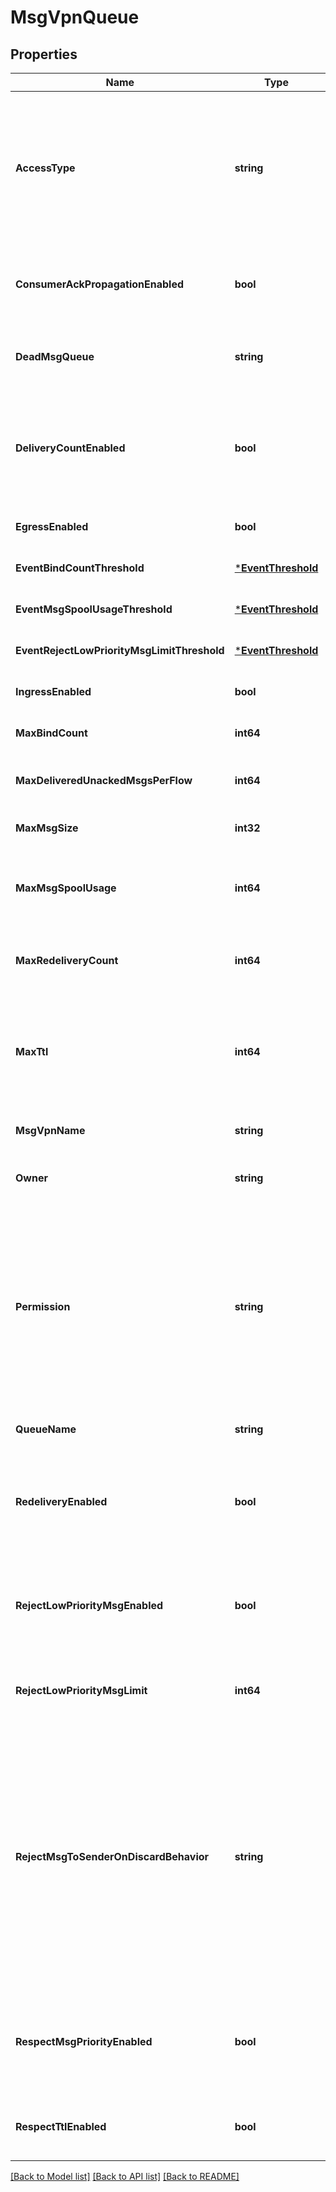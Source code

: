 # MsgVpnQueue

## Properties
Name | Type | Description | Notes
------------ | ------------- | ------------- | -------------
**AccessType** | **string** | The access type for delivering messages to consumer flows bound to the Queue. The default value is &#x60;\&quot;exclusive\&quot;&#x60;. The allowed values and their meaning are:  &lt;pre&gt; \&quot;exclusive\&quot; - Exclusive delivery of messages to the first bound consumer flow. \&quot;non-exclusive\&quot; - Non-exclusive delivery of messages to all bound consumer flows in a round-robin fashion. &lt;/pre&gt;  | [optional] [default to null]
**ConsumerAckPropagationEnabled** | **bool** | Enable or disable the propagation of consumer acknowledgements (ACKs) received on the active replication Message VPN to the standby replication Message VPN. The default value is &#x60;true&#x60;. | [optional] [default to null]
**DeadMsgQueue** | **string** | The name of the Dead Message Queue (DMQ) used by the Queue. The default value is &#x60;\&quot;#DEAD_MSG_QUEUE\&quot;&#x60;. Available since 2.2. | [optional] [default to null]
**DeliveryCountEnabled** | **bool** | Enable or disable the ability for client applications to query the message delivery count of messages received from the Queue. This is a controlled availability feature. Please contact Solace to find out if this feature is supported for your use case. The default value is &#x60;false&#x60;. Available since 2.19. | [optional] [default to null]
**EgressEnabled** | **bool** | Enable or disable the transmission of messages from the Queue. The default value is &#x60;false&#x60;. | [optional] [default to null]
**EventBindCountThreshold** | [***EventThreshold**](EventThreshold.md) |  | [optional] [default to null]
**EventMsgSpoolUsageThreshold** | [***EventThreshold**](EventThreshold.md) |  | [optional] [default to null]
**EventRejectLowPriorityMsgLimitThreshold** | [***EventThreshold**](EventThreshold.md) |  | [optional] [default to null]
**IngressEnabled** | **bool** | Enable or disable the reception of messages to the Queue. The default value is &#x60;false&#x60;. | [optional] [default to null]
**MaxBindCount** | **int64** | The maximum number of consumer flows that can bind to the Queue. The default value is &#x60;1000&#x60;. | [optional] [default to null]
**MaxDeliveredUnackedMsgsPerFlow** | **int64** | The maximum number of messages delivered but not acknowledged per flow for the Queue. The default value is &#x60;10000&#x60;. | [optional] [default to null]
**MaxMsgSize** | **int32** | The maximum message size allowed in the Queue, in bytes (B). The default value is &#x60;10000000&#x60;. | [optional] [default to null]
**MaxMsgSpoolUsage** | **int64** | The maximum message spool usage allowed by the Queue, in megabytes (MB). A value of 0 only allows spooling of the last message received and disables quota checking. The default value is &#x60;5000&#x60;. | [optional] [default to null]
**MaxRedeliveryCount** | **int64** | The maximum number of times the Queue will attempt redelivery of a message prior to it being discarded or moved to the DMQ. A value of 0 means to retry forever. The default value is &#x60;0&#x60;. | [optional] [default to null]
**MaxTtl** | **int64** | The maximum time in seconds a message can stay in the Queue when &#x60;respectTtlEnabled&#x60; is &#x60;\&quot;true\&quot;&#x60;. A message expires when the lesser of the sender assigned time-to-live (TTL) in the message and the &#x60;maxTtl&#x60; configured for the Queue, is exceeded. A value of 0 disables expiry. The default value is &#x60;0&#x60;. | [optional] [default to null]
**MsgVpnName** | **string** | The name of the Message VPN. | [optional] [default to null]
**Owner** | **string** | The Client Username that owns the Queue and has permission equivalent to &#x60;\&quot;delete\&quot;&#x60;. The default value is &#x60;\&quot;\&quot;&#x60;. | [optional] [default to null]
**Permission** | **string** | The permission level for all consumers of the Queue, excluding the owner. The default value is &#x60;\&quot;no-access\&quot;&#x60;. The allowed values and their meaning are:  &lt;pre&gt; \&quot;no-access\&quot; - Disallows all access. \&quot;read-only\&quot; - Read-only access to the messages. \&quot;consume\&quot; - Consume (read and remove) messages. \&quot;modify-topic\&quot; - Consume messages or modify the topic/selector. \&quot;delete\&quot; - Consume messages, modify the topic/selector or delete the Client created endpoint altogether. &lt;/pre&gt;  | [optional] [default to null]
**QueueName** | **string** | The name of the Queue. | [optional] [default to null]
**RedeliveryEnabled** | **bool** | Enable or disable message redelivery. When enabled, the number of redelivery attempts is controlled by maxRedeliveryCount. When disabled, the message will never be delivered from the queue more than once. The default value is &#x60;true&#x60;. Available since 2.18. | [optional] [default to null]
**RejectLowPriorityMsgEnabled** | **bool** | Enable or disable the checking of low priority messages against the &#x60;rejectLowPriorityMsgLimit&#x60;. This may only be enabled if &#x60;rejectMsgToSenderOnDiscardBehavior&#x60; does not have a value of &#x60;\&quot;never\&quot;&#x60;. The default value is &#x60;false&#x60;. | [optional] [default to null]
**RejectLowPriorityMsgLimit** | **int64** | The number of messages of any priority in the Queue above which low priority messages are not admitted but higher priority messages are allowed. The default value is &#x60;0&#x60;. | [optional] [default to null]
**RejectMsgToSenderOnDiscardBehavior** | **string** | Determines when to return negative acknowledgements (NACKs) to sending clients on message discards. Note that NACKs cause the message to not be delivered to any destination and Transacted Session commits to fail. The default value is &#x60;\&quot;when-queue-enabled\&quot;&#x60;. The allowed values and their meaning are:  &lt;pre&gt; \&quot;always\&quot; - Always return a negative acknowledgment (NACK) to the sending client on message discard. \&quot;when-queue-enabled\&quot; - Only return a negative acknowledgment (NACK) to the sending client on message discard when the Queue is enabled. \&quot;never\&quot; - Never return a negative acknowledgment (NACK) to the sending client on message discard. &lt;/pre&gt;  Available since 2.1. | [optional] [default to null]
**RespectMsgPriorityEnabled** | **bool** | Enable or disable the respecting of message priority. When enabled, messages contained in the Queue are delivered in priority order, from 9 (highest) to 0 (lowest). MQTT queues do not support enabling message priority. The default value is &#x60;false&#x60;. Available since 2.8. | [optional] [default to null]
**RespectTtlEnabled** | **bool** | Enable or disable the respecting of the time-to-live (TTL) for messages in the Queue. When enabled, expired messages are discarded or moved to the DMQ. The default value is &#x60;false&#x60;. | [optional] [default to null]

[[Back to Model list]](../README.md#documentation-for-models) [[Back to API list]](../README.md#documentation-for-api-endpoints) [[Back to README]](../README.md)

